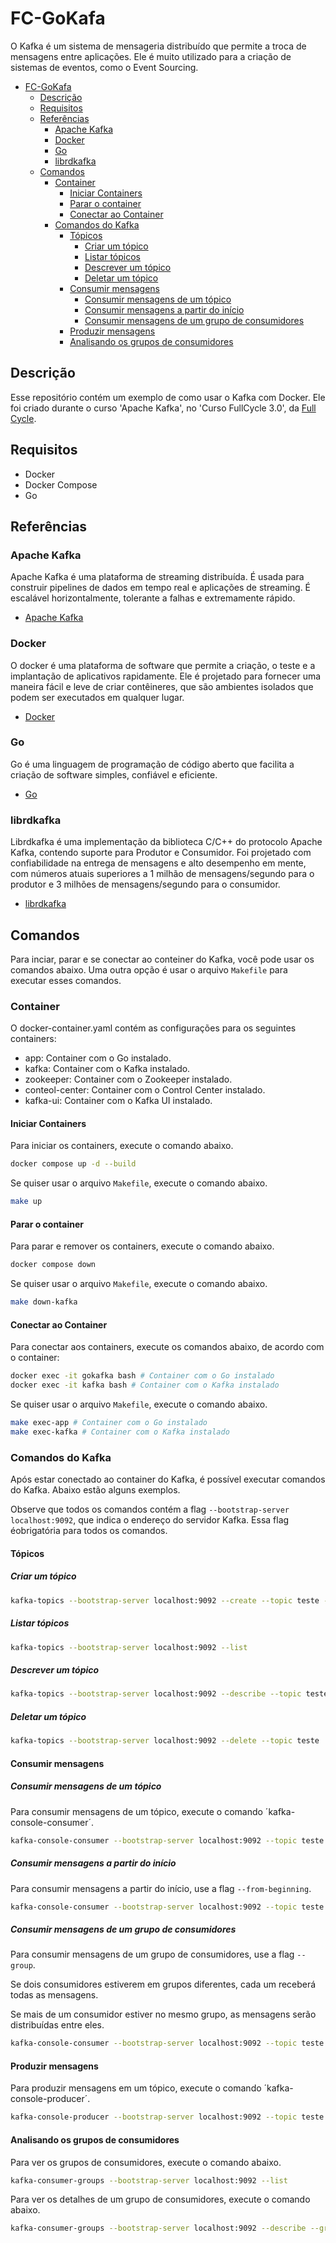 # FC-GoKafa

O Kafka é um sistema de mensageria distribuído que permite a troca de mensagens entre aplicações. Ele é muito utilizado para a criação de sistemas de eventos, como o Event Sourcing.

- [FC-GoKafa](#fc-gokafa)
  - [Descrição](#descrição)
  - [Requisitos](#requisitos)
  - [Referências](#referências)
    - [Apache Kafka](#apache-kafka)
    - [Docker](#docker)
    - [Go](#go)
    - [librdkafka](#librdkafka)
  - [Comandos](#comandos)
    - [Container](#container)
      - [Iniciar Containers](#iniciar-containers)
      - [Parar o container](#parar-o-container)
      - [Conectar ao Container](#conectar-ao-container)
    - [Comandos do Kafka](#comandos-do-kafka)
      - [Tópicos](#tópicos)
        - [Criar um tópico](#criar-um-tópico)
        - [Listar tópicos](#listar-tópicos)
        - [Descrever um tópico](#descrever-um-tópico)
        - [Deletar um tópico](#deletar-um-tópico)
      - [Consumir mensagens](#consumir-mensagens)
        - [Consumir mensagens de um tópico](#consumir-mensagens-de-um-tópico)
        - [Consumir mensagens a partir do início](#consumir-mensagens-a-partir-do-início)
        - [Consumir mensagens de um grupo de consumidores](#consumir-mensagens-de-um-grupo-de-consumidores)
      - [Produzir mensagens](#produzir-mensagens)
      - [Analisando os grupos de consumidores](#analisando-os-grupos-de-consumidores)

## Descrição

Esse repositório contém um exemplo de como usar o Kafka com Docker. Ele foi criado durante o curso 'Apache Kafka', no 'Curso FullCycle 3.0', da [Full Cycle](https://curso.fullcycle.com.br/curso-fullcycle-3-0/).

## Requisitos

- Docker
- Docker Compose
- Go

## Referências

### Apache Kafka

Apache Kafka é uma plataforma de streaming distribuída. É usada para construir pipelines de dados em tempo real e aplicações de streaming. É escalável horizontalmente, tolerante a falhas e extremamente rápido.

- [Apache Kafka](https://kafka.apache.org/)

### Docker

O docker é uma plataforma de software que permite a criação, o teste e a implantação de aplicativos rapidamente. Ele é projetado para fornecer uma maneira fácil e leve de criar contêineres, que são ambientes isolados que podem ser executados em qualquer lugar.

- [Docker](https://www.docker.com/)

### Go

Go é uma linguagem de programação de código aberto que facilita a criação de software simples, confiável e eficiente.

- [Go](https://golang.org/)

### librdkafka

Librdkafka é uma implementação da biblioteca C/C++ do protocolo Apache Kafka, contendo suporte para Produtor e Consumidor. Foi projetado com confiabilidade na entrega de mensagens e alto desempenho em mente, com números atuais superiores a 1 milhão de mensagens/segundo para o produtor e 3 milhões de mensagens/segundo para o consumidor.

- [librdkafka](https://github.com/confluentinc/librdkafka)

## Comandos

Para inciar, parar e se conectar ao conteiner do Kafka, você pode usar os comandos abaixo. Uma outra opção é usar o arquivo `Makefile` para executar esses comandos.

### Container

O docker-container.yaml contém as configurações para os seguintes containers:

- app: Container com o Go instalado.
- kafka: Container com o Kafka instalado.
- zookeeper: Container com o Zookeeper instalado.
- conteol-center: Container com o Control Center instalado.
- kafka-ui: Container com o Kafka UI instalado.

#### Iniciar Containers

Para iniciar os containers, execute o comando abaixo.

```bash
docker compose up -d --build
```

Se quiser usar o arquivo `Makefile`, execute o comando abaixo.

```bash
make up
```

#### Parar o container

Para parar e remover os containers, execute o comando abaixo.

```bash
docker compose down
```

Se quiser usar o arquivo `Makefile`, execute o comando abaixo.

```bash
make down-kafka
```

#### Conectar ao Container

Para conectar aos containers, execute os comandos abaixo, de acordo com o container:

```bash
docker exec -it gokafka bash # Container com o Go instalado
docker exec -it kafka bash # Container com o Kafka instalado
```

Se quiser usar o arquivo `Makefile`, execute o comando abaixo.

```bash
make exec-app # Container com o Go instalado
make exec-kafka # Container com o Kafka instalado
```

### Comandos do Kafka

Após estar conectado ao container do Kafka, é possível executar comandos do Kafka. Abaixo estão alguns exemplos.

Observe que todos os comandos contém a flag `--bootstrap-server localhost:9092`, que indica o endereço do servidor Kafka. Essa flag éobrigatória para todos os comandos.

#### Tópicos

##### Criar um tópico

```bash
kafka-topics --bootstrap-server localhost:9092 --create --topic teste --partitions 3 --replication-factor 1
```

##### Listar tópicos

```bash
kafka-topics --bootstrap-server localhost:9092 --list
```

##### Descrever um tópico

```bash
kafka-topics --bootstrap-server localhost:9092 --describe --topic teste
```

##### Deletar um tópico

```bash
kafka-topics --bootstrap-server localhost:9092 --delete --topic teste
```

#### Consumir mensagens

##### Consumir mensagens de um tópico

Para consumir mensagens de um tópico, execute o comando ´kafka-console-consumer´.

```bash
kafka-console-consumer --bootstrap-server localhost:9092 --topic teste
```

##### Consumir mensagens a partir do início

Para consumir mensagens a partir do início, use a flag `--from-beginning`.

```bash
kafka-console-consumer --bootstrap-server localhost:9092 --topic teste --from-beginning
```

##### Consumir mensagens de um grupo de consumidores

Para consumir mensagens de um grupo de consumidores, use a flag `--group`.

Se dois consumidores estiverem em grupos diferentes, cada um receberá todas as mensagens.

Se mais de um consumidor estiver no mesmo grupo, as mensagens serão distribuídas entre eles.

```bash
kafka-console-consumer --bootstrap-server localhost:9092 --topic teste --group x
```

#### Produzir mensagens

Para produzir mensagens em um tópico, execute o comando ´kafka-console-producer´.

```bash
kafka-console-producer --bootstrap-server localhost:9092 --topic teste
```

#### Analisando os grupos de consumidores

Para ver os grupos de consumidores, execute o comando abaixo.

```bash
kafka-consumer-groups --bootstrap-server localhost:9092 --list
```

Para ver os detalhes de um grupo de consumidores, execute o comando abaixo.

```bash
kafka-consumer-groups --bootstrap-server localhost:9092 --describe --group x
```


